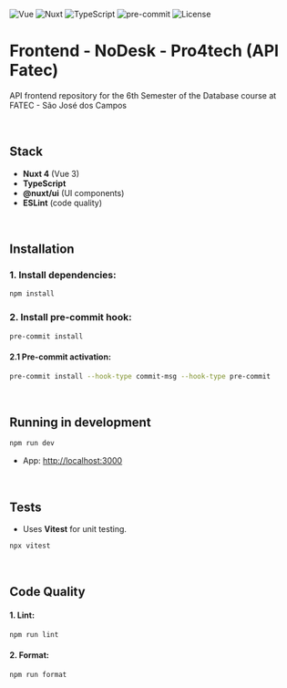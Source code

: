 <!-- Badges -->

![Vue](https://img.shields.io/badge/Vue-3.x-brightgreen)
![Nuxt](https://img.shields.io/badge/Nuxt-4-green)
![TypeScript](https://img.shields.io/badge/TypeScript-4.9%2B-blue)
![pre-commit](https://img.shields.io/badge/pre--commit-enabled-brightgreen)
![License](https://img.shields.io/badge/license-MIT-blue)

# Frontend - NoDesk - Pro4tech (API Fatec)

API frontend repository for the 6th Semester of the Database course at FATEC - São José dos Campos

<br>

## Stack

- **Nuxt 4** (Vue 3)
- **TypeScript**
- **@nuxt/ui** (UI components)
- **ESLint** (code quality)

<br>

## Installation

### 1. Install dependencies:

```bash
npm install
```

### 2. Install pre-commit hook:

```bash
pre-commit install
```

#### 2.1 Pre-commit activation:

```bash
pre-commit install --hook-type commit-msg --hook-type pre-commit
```

<br>

## Running in development

```bash
npm run dev
```

- App: [http://localhost:3000](http://localhost:3000)

<br>

## Tests

- Uses **Vitest** for unit testing.

```bash
npx vitest
```

<br>

## Code Quality

#### 1. Lint:

```bash
npm run lint
```

#### 2. Format:

```bash
npm run format
```
